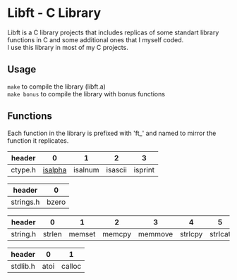 # Libft - C Library

 Libft is a C library projects that includes replicas of some standart library functions in C and some additional ones that I myself coded.  
 I use this library in most of my C projects.

 ## Usage
 `make` to compile the library (libft.a)  
 `make bonus` to compile the library with bonus functions

 ## Functions

Each function in the library is prefixed with 'ft_' and named to mirror the function it replicates.

| header   | 0 | 1 | 2 | 3 |
| -------- | -------- | --------- | -------- | -------- |
|ctype.h|[isalpha](./isalpha.c)|isalnum|isascii|isprint|toupper|tolower|

| header   | 0 |
| -------- | -------- |
|strings.h|bzero|

| header   | 0 | 1 | 2 | 3 | 4 | 5 | 6 | 7 | 8 | 9 | 10 | 11 |
| -------- | -------- | --------- | -------- | -------- | -------- | -------- | -------- | -------- | -------- | -------- | -------- | -------- |
|string.h|strlen|memset| memcpy|memmove|strlcpy|strlcat|strchr|strncmp|memchr|memcmp|strnstr|strdup

| header   | 0 | 1 |
| -------- | -------- | --------- |
|stdlib.h|atoi|calloc|
